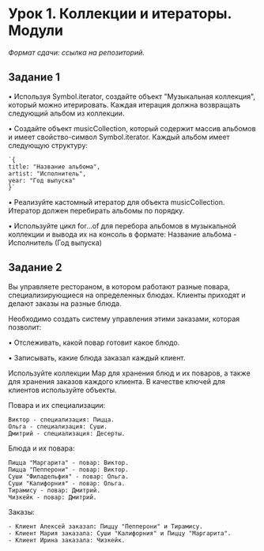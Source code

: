 # Урок 1. Коллекции и итераторы. Модули

_Формат сдачи: ссылка на репозиторий._

## Задание 1

• Используя Symbol.iterator, создайте объект "Музыкальная коллекция", который можно итерировать. Каждая итерация должна возвращать следующий альбом из коллекции.

• Создайте объект musicCollection, который содержит массив альбомов и имеет свойство-символ Symbol.iterator. Каждый альбом имеет следующую структуру:

    `{
    title: "Название альбома",
    artist: "Исполнитель",
    year: "Год выпуска"
    }`

• Реализуйте кастомный итератор для объекта musicCollection. Итератор должен перебирать альбомы по порядку.

• Используйте цикл for...of для перебора альбомов в музыкальной коллекции и вывода их на консоль в формате: Название альбома - Исполнитель (Год выпуска)

## Задание 2

Вы управляете рестораном, в котором работают разные повара, специализирующиеся на определенных блюдах. Клиенты приходят и делают заказы на разные блюда.

Необходимо создать систему управления этими заказами, которая позволит:

• Отслеживать, какой повар готовит какое блюдо.

• Записывать, какие блюда заказал каждый клиент.

Используйте коллекции Map для хранения блюд и их поваров, а также для хранения заказов каждого клиента. В качестве ключей для клиентов используйте объекты.

Повара и их специализации:

    Виктор - специализация: Пицца.
    Ольга - специализация: Суши.
    Дмитрий - специализация: Десерты.

Блюда и их повара:

    Пицца "Маргарита" - повар: Виктор.
    Пицца "Пепперони" - повар: Виктор.
    Суши "Филадельфия" - повар: Ольга.
    Суши "Калифорния" - повар: Ольга.
    Тирамису - повар: Дмитрий.
    Чизкейк - повар: Дмитрий.

Заказы:

    - Клиент Алексей заказал: Пиццу "Пепперони" и Тирамису.
    - Клиент Мария заказала: Суши "Калифорния" и Пиццу "Маргарита".
    - Клиент Ирина заказала: Чизкейк.
